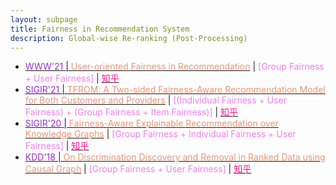 ```yaml
---
layout: subpage
title: Fairness in Recommendation System
description: Global-wise Re-ranking (Post-Processing)
---
```


<!-- - [<font color="DarkOrchid">' </font>\|<font color="DarkSalmon"> </font>]() \| <font color="Violet">[ Fairness +  Fairness]</font> \| [<font color="DeepPink">知乎</font>]() -->
- [<font color="DarkOrchid">WWW'21 </font>\|<font color="DarkSalmon"> User-oriented Fairness in Recommendation</font>](https://dl.acm.org/doi/10.1145/3442381.3449866) \| <font color="Violet">[Group Fairness + User Fairness]</font> \| [<font color="DeepPink">知乎</font>](https://zhuanlan.zhihu.com/p/432500145)
- [<font color="DarkOrchid">SIGIR'21 </font>\|<font color="DarkSalmon"> TFROM: A Two-sided Fairness-Aware Recommendation Model for Both Customers and Providers</font>](https://dl.acm.org/doi/abs/10.1145/3404835.3462882?casa_token=ZSxjGs2doKsAAAAA:nmriD9ESrEH9c081Hrz2N-LAKsTeqOtPgGUXldoRjSxU4wLp6P8G26OiFvBDtGKZcOXIu3A0y5rp5Q) \| <font color="Violet">[(Individual Fairness + User Fairness) + (Group Fairness + Item Fairness)]</font> \| [<font color="DeepPink">知乎</font>](https://zhuanlan.zhihu.com/p/469880402)
- [<font color="DarkOrchid">SIGIR'20 </font>\|<font color="DarkSalmon"> Fairness-Aware Explainable Recommendation over Knowledge Graphs</font>](https://dl.acm.org/doi/abs/10.1145/3397271.3401051) \| <font color="Violet">[Group Fairness + Individual Fairness + User Fairness]</font> \| [<font color="DeepPink">知乎</font>](https://zhuanlan.zhihu.com/p/558414615)
- [<font color="DarkOrchid">KDD'18 </font>\|<font color="DarkSalmon"> On Discrimination Discovery and Removal in Ranked Data using Causal Graph</font>](https://dl.acm.org/doi/10.1145/3219819.3220087) \| <font color="Violet">[Group Fairness + User Fairness]</font> \| [<font color="DeepPink">知乎</font>](https://zhuanlan.zhihu.com/p/469771820)
